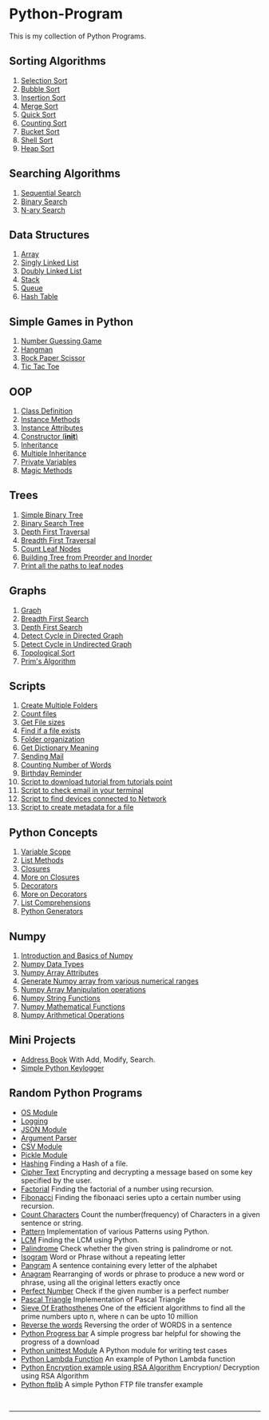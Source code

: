 # Python-Program
This is my collection of Python Programs.<br />


## Sorting Algorithms

1. [Selection Sort](https://github.com/akhilesh1806/Python-Program/blob/master/Programs/P24_SelectionSort.py)
2. [Bubble Sort](https://github.com/akhilesh1806/Python-Program/blob/master/Programs/P25_BubbleSort.py)
3. [Insertion Sort](https://github.com/akhilesh1806/Python-Program/blob/master/Programs/P26_InsertionSort.py)
4. [Merge Sort](https://github.com/akhilesh1806/Python-Program/blob/master/Programs/P27_MergeSort.py)
5. [Quick Sort](https://github.com/akhilesh1806/Python-Program/blob/master/Programs/P28_QuickSort.py)
6. [Counting Sort](https://github.com/akhilesh1806/Python-Program/blob/master/Programs/P48_CountingSort.py)
7. [Bucket Sort](https://github.com/akhilesh1806/Python-Program/blob/master/Programs/P52_BucketSort.py)
8. [Shell Sort](https://github.com/akhilesh1806/Python-Program/blob/master/Programs/P53_ShellSort.py)
9. [Heap Sort](https://github.com/akhilesh1806/Python-Program/blob/master/Programs/P66_HeapSort.py)

## Searching Algorithms

1. [Sequential Search](https://github.com/akhilesh1806/Python-Program/blob/master/Programs/P22_SequentialSearch.py)
2. [Binary Search](https://github.com/akhilesh1806/Python-Program/blob/master/Programs/P23_BinarySearch.py)
3. [N-ary Search](https://github.com/akhilesh1806/Python-Program/blob/master/Programs/P35_NarySearch.py)

## Data Structures

1. [Array](https://github.com/akhilesh1806/Python-Program/blob/master/Programs/P30_Array.py)
2. [Singly Linked List](https://github.com/akhilesh1806/Python-Program/blob/master/Programs/P31_SinglyLinkedList.py)
3. [Doubly Linked List](https://github.com/akhilesh1806/Python-Program/blob/master/Programs/P33_DoublyLinkedList.py)
4. [Stack](https://github.com/akhilesh1806/Python-Program/blob/master/Programs/P34_Stack.py)
5. [Queue](https://github.com/akhilesh1806/Python-Program/blob/master/Programs/P39_Queue.py)
6. [Hash Table](https://github.com/akhilesh1806/Python-Program/blob/master/Programs/P78_HashTable.py)

## Simple Games in Python

1. [Number Guessing Game](https://github.com/akhilesh1806/Python-Program/blob/master/Programs/P21_GuessTheNumber.py)
2. [Hangman](https://github.com/akhilesh1806/Python-Program/blob/master/Programs/P37_HangmanGame.py)
3. [Rock Paper Scissor](https://github.com/akhilesh1806/Python-Program/blob/master/Programs/P49_RockPaperScissors.py)
4. [Tic Tac Toe](https://github.com/akhilesh1806/Python-Program/blob/master/Programs/P75_TicTacToe.py)

## OOP

1. [Class Definition](https://github.com/akhilesh1806/Python-Program/blob/master/OOP/P01_ClassDefinition.py)
2. [Instance Methods](https://github.com/akhilesh1806/Python-Program/blob/master/OOP/P02_InstanceMethods.py)
3. [Instance Attributes](https://github.com/akhilesh1806/Python-Program/blob/master/OOP/P03_InstanceAttributes.py)
4. [Constructor (__init__)](https://github.com/akhilesh1806/Python-Program/blob/master/OOP/P04_InitConstructor.py)
5. [Inheritance](https://github.com/akhilesh1806/Python-Program/blob/master/OOP/P06_Inheritance.py)
6. [Multiple Inheritance](https://github.com/akhilesh1806/Python-Program/blob/master/OOP/P08_MultipleInheritence.py)
7. [Private Variables](https://github.com/akhilesh1806/Python-Program/blob/master/OOP/P10_PrivateVariable.py)
8. [Magic Methods](https://github.com/akhilesh1806/Python-Program/blob/master/OOP/P11_MagicMethods.py)

## Trees

1. [Simple Binary Tree](https://github.com/akhilesh1806/Python-Program/blob/master/Programs/P62_BinaryTree.py)
2. [Binary Search Tree](https://github.com/akhilesh1806/Python-Program/blob/master/Programs/P43_BinarySearchTree.py)
3. [Depth First Traversal](https://github.com/akhilesh1806/Python-Program/blob/master/Programs/P64_DepthFirstTraversal.py)
4. [Breadth First Traversal](https://github.com/akhilesh1806/Python-Program/blob/master/Programs/P65_BreadthFirstTraversal.py)
5. [Count Leaf Nodes](https://github.com/akhilesh1806/Python-Program/blob/master/Programs/P81_count%20leaf%20nodes.py)
6. [Building Tree from Preorder and Inorder](https://github.com/akhilesh1806/Python-Program/blob/master/Programs/P82_TreeFromInorderAndPreorder.py)
7. [Print all the paths to leaf nodes](https://github.com/akhilesh1806/Python-Program/blob/master/Programs/P83_RootToLeafPaths.py)

## Graphs
1. [Graph](https://github.com/akhilesh1806/Python-Program/blob/master/Programs/P63_Graph.py)
2. [Breadth First Search](https://github.com/akhilesh1806/Python-Program/blob/master/Programs/P84_BreadthFirstSearch.py)
3. [Depth First Search](https://github.com/akhilesh1806/Data-Structures-using-Python/blob/master/Graph/P02_DepthFirstSearch.py)
4. [Detect Cycle in Directed Graph](https://github.com/akhilesh1806/Data-Structures-using-Python/blob/master/Graph/P03_DetectCycleInDirectedGraph.py)
5. [Detect Cycle in Undirected Graph](https://github.com/akhilesh1806/Data-Structures-using-Python/blob/master/Graph/P04_DetectCycleInUndirectedGraph.py)
6. [Topological Sort](https://github.com/akhilesh1806/Python-Program/blob/master/Programs/P68_TopologicalSort.py)
7. [Prim's Algorithm](https://github.com/akhilesh1806/Data-Structures-using-Python/blob/master/Graph/P06_Prim's-Algorithm.py)

## Scripts

1. [Create Multiple Folders](https://github.com/akhilesh1806/Python-Program/blob/master/Scripts/P01_FolderManipulation.py)
2. [Count files](https://github.com/akhilesh1806/Python-Program/blob/master/Scripts/P02_FileCount.py)
3. [Get File sizes](https://github.com/akhilesh1806/Python-Program/blob/master/Scripts/P03_GetFileSize.py)
4. [Find if a file exists](https://github.com/akhilesh1806/Python-Program/blob/master/Scripts/P04_FindIfAFileExists.py)
5. [Folder organization](https://github.com/akhilesh1806/Python-Program/blob/master/Scripts/P05_FileOrganizer.py)
6. [Get Dictionary Meaning](https://github.com/akhilesh1806/Python-Program/blob/master/Scripts/P06_GetMeaning.py)
7. [Sending Mail](https://github.com/akhilesh1806/Python-Program/blob/master/Scripts/P07_ScriptToSendMail.py)
8. [Counting Number of Words](https://github.com/akhilesh1806/Python-Program/blob/master/Scripts/P08_CountNumberOfWords.py)
9. [Birthday Reminder](https://github.com/akhilesh1806/Python-Program/blob/master/Scripts/P09_ReminderApplication.py)
10. [Script to download tutorial from tutorials point](https://github.com/akhilesh1806/Python-Program/blob/master/Scripts/P10_SciptToDownloadPDF.py)
11. [Script to check email in your terminal](https://github.com/akhilesh1806/Python-Program/blob/master/Scripts/P11_CheckEmail.py)
12. [Script to find devices connected to Network](https://github.com/akhilesh1806/Python-Program/blob/master/Scripts/P12_ScriptToFindDevicesConnectedInNetwork.py)
13. [Script to create metadata for a file](https://github.com/akhilesh1806/Python-Program/blob/master/Scripts/P13_Python_Create_File_With_Metadata.py)

## Python Concepts

1. [Variable Scope](https://github.com/akhilesh1806/Python-Program/blob/master/Programs/P02_VariableScope.py)
2. [List Methods](https://github.com/akhilesh1806/Python-Program/blob/master/Programs/P03_ListsOperations.py)
3. [Closures](https://github.com/akhilesh1806/Python-Program/blob/master/Programs/P44_Closures.py)
4. [More on Closures](https://github.com/akhilesh1806/Python-Program/blob/master/Programs/P45_MoreOnClosures.py)
5. [Decorators](https://github.com/akhilesh1806/Python-Program/blob/master/Programs/P46_Decorators.py)
6. [More on Decorators](https://github.com/akhilesh1806/Python-Program/blob/master/Programs/P47_MoreOnDecorators.py)
7. [List Comprehensions](https://github.com/akhilesh1806/Python-Program/blob/master/Programs/P50_ListComprehensions.py)
8. [Python Generators](https://github.com/akhilesh1806/Python-Program/blob/master/Programs/P74_PythonGenerators.py)

## Numpy
1. [Introduction and Basics of Numpy](https://github.com/akhilesh1806/Python-Program/blob/master/Numpy/P01_Introduction.py)
2. [Numpy Data Types](https://github.com/akhilesh1806/Python-Program/blob/master/Numpy/P02_NumpyDataTypes.py)
3. [Numpy Array Attributes](https://github.com/akhilesh1806/Python-Program/blob/master/Numpy/P03_NumpyAttributes.py)
4. [Generate Numpy array from various numerical ranges](https://github.com/akhilesh1806/Python-Program/blob/master/Numpy/P04_ArrayFromNumericalRange.py)
5. [Numpy Array Manipulation operations](https://github.com/akhilesh1806/Python-Program/blob/master/Numpy/P05_NumpyArrayManipulation.py)
6. [Numpy String Functions](https://github.com/akhilesh1806/Python-Program/blob/master/Numpy/P06_NumpyStringFunctions.py)
7. [Numpy Mathematical Functions](https://github.com/akhilesh1806/Python-Program/blob/master/Numpy/P07_NumpyMathematicalFunctions.py)
8. [Numpy Arithmetical Operations](https://github.com/akhilesh1806/Python-Program/blob/master/Numpy/P08_NumpyArithmeticOperations.py)

## Mini Projects
* [Address Book](https://github.com/akhilesh1806/Python-Program/blob/master/Programs/P61_AddressBook.py)
With Add, Modify, Search.
* [Simple Python Keylogger](https://github.com/akhilesh1806/Python-Program/blob/master/Programs/P79_SimplePythonKeylogger.py)

## Random Python Programs

* [OS Module](https://github.com/akhilesh1806/Python-Program/blob/master/Programs/P20_OsModule.py)
* [Logging](https://github.com/akhilesh1806/Python-Program/blob/master/Programs/P18_Logging.py)
* [JSON Module](https://github.com/akhilesh1806/Python-Program/blob/master/Programs/P51_PythonJSON.py)
* [Argument Parser](https://github.com/akhilesh1806/Python-Program/blob/master/Programs/P29_ArgumentParser.py)
* [CSV Module](https://github.com/akhilesh1806/Python-Program/blob/master/Programs/P54_PythonCSV.py)
* [Pickle Module](https://github.com/akhilesh1806/Python-Program/blob/master/Programs/P60_PickleModule.py)
* [Hashing](https://github.com/akhilesh1806/Python-Program/blob/master/Programs/P38_HashingFile.py) Finding a Hash of a file.
* [Cipher Text](https://github.com/akhilesh1806/Python-Program/blob/master/Programs/P40_CipherText.py)
Encrypting and decrypting a message based on some key specified by the user.
* [Factorial](https://github.com/akhilesh1806/Python-Program/blob/master/Programs/P04_Factorial.py)
Finding the factorial of a number using recursion.
* [Fibonacci](https://github.com/akhilesh1806/Python-Program/blob/master/Programs/P08_Fibonnaci.py)
Finding the fibonaaci series upto a certain number using recursion.
* [Count Characters](https://github.com/akhilesh1806/Python-Program/blob/master/Programs/P06_CharCount.py)
Count the number(frequency) of Characters in a given sentence or string.
* [Pattern](https://github.com/akhilesh1806/Python-Program/blob/master/Programs/P05_Pattern.py)
Implementation of various Patterns using Python.
* [LCM](https://github.com/akhilesh1806/Python-Program/blob/master/Programs/P10_LCM.py)
Finding the LCM using Python.
* [Palindrome](https://github.com/akhilesh1806/Python-Program/blob/master/Programs/P13_Palindrome.py)
Check whether the given string is palindrome or not.
* [Isogram](https://github.com/akhilesh1806/Python-Program/blob/master/Programs/P55_Isogram.py)
Word or Phrase without a repeating letter
* [Pangram](https://github.com/akhilesh1806/Python-Program/blob/master/Programs/P56_Pangram.py)
A sentence containing every letter of the alphabet
* [Anagram](https://github.com/akhilesh1806/Python-Program/blob/master/Programs/P57_Anagram.py)
Rearranging of words or phrase to produce a new word or phrase, using all the original letters exactly once
* [Perfect Number](https://github.com/akhilesh1806/Python-Program/blob/master/Programs/P58_PerfectNumber.py)
Check if the given number is a perfect number
* [Pascal  Triangle](https://github.com/akhilesh1806/Python-Program/blob/master/Programs/P59_PascalTriangle.py)
Implementation of Pascal Triangle
* [Sieve Of Erathosthenes](https://github.com/akhilesh1806/Python-Program/blob/master/Programs/P67_SieveOfEratosthenes.py)
One of the efficient algorithms to find all the prime numbers upto n, where n can be upto 10 million
* [Reverse the words](https://github.com/akhilesh1806/Python-Program/blob/master/Programs/P69_ReverseWords.py)
Reversing the order of WORDS in a sentence
* [Python Progress bar](https://github.com/akhilesh1806/Python-Program/blob/master/Programs/P70_SimpleProgressBar.py)
A simple progress bar helpful for showing the progress of a download
* [Python unittest Module](https://github.com/akhilesh1806/Python-Program/blob/master/Programs/P71_PythonUnittest.py)
A Python module for writing test cases
* [Python Lambda Function](https://github.com/akhilesh1806/Python-Program/blob/master/Programs/P72_PythonLambda.py)
An example of Python Lambda function
* [Python Encryption example using RSA Algorithm](https://github.com/akhilesh1806/Python-Program/blob/master/Programs/P73_SimplePythonEncryption.py)
Encryption/ Decryption using RSA Algorithm
* [Python ftplib](https://github.com/akhilesh1806/Python-Program/blob/master/Programs/P76_PythonFTP.py)
A simple Python FTP file transfer example
<br />
<hr>
